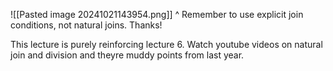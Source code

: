 ![[Pasted image 20241021143954.png]] 
^ Remember to use explicit join conditions, not natural joins. Thanks! 

This lecture is purely reinforcing lecture 6. Watch youtube videos on natural join and division and theyre muddy points from last year.
